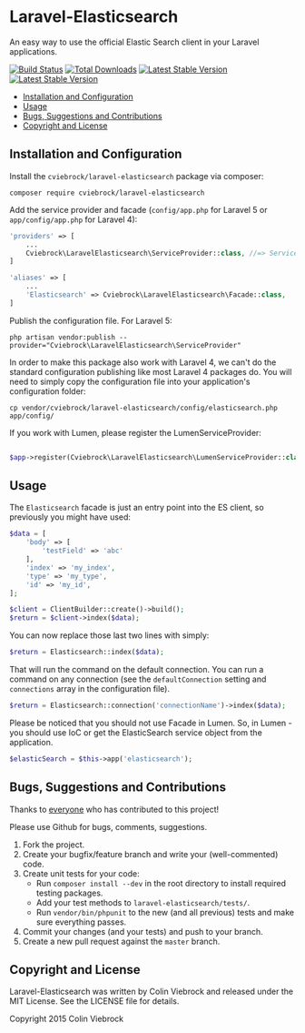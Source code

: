 # Laravel-Elasticsearch

An easy way to use the official Elastic Search client in your Laravel applications.

[![Build Status](https://travis-ci.org/cviebrock/laravel-elasticsearch.svg)](https://travis-ci.org/cviebrock/laravel-elasticsearch)
[![Total Downloads](https://poser.pugx.org/cviebrock/laravel-elasticsearch/downloads.png)](https://packagist.org/packages/cviebrock/laravel-elasticsearch)
[![Latest Stable Version](https://poser.pugx.org/cviebrock/laravel-elasticsearch/v/stable.png)](https://packagist.org/packages/cviebrock/laravel-elasticsearch)
[![Latest Stable Version](https://poser.pugx.org/cviebrock/laravel-elasticsearch/v/unstable.png)](https://packagist.org/packages/cviebrock/laravel-elasticsearch)

* [Installation and Configuration](#installation)
* [Usage](#usage)
* [Bugs, Suggestions and Contributions](#bugs)
* [Copyright and License](#copyright)


<a name="installation"></a>
## Installation and Configuration

Install the `cviebrock/laravel-elasticsearch` package via composer:

```shell
composer require cviebrock/laravel-elasticsearch
```

Add the service provider and facade (`config/app.php` for Laravel 5 or `app/config/app.php` for Laravel 4):

```php
'providers' => [
    ...
    Cviebrock\LaravelElasticsearch\ServiceProvider::class, //=> Service provider for Laravel    
]

'aliases' => [
    ...
    'Elasticsearch' => Cviebrock\LaravelElasticsearch\Facade::class,
]
```
    
Publish the configuration file.  For Laravel 5:

```shell
php artisan vendor:publish --provider="Cviebrock\LaravelElasticsearch\ServiceProvider"
```

In order to make this package also work with Laravel 4, we can't do the
standard configuration publishing like most Laravel 4 packages do.  You will
need to simply copy the configuration file into your application's configuration folder:
    
```shell
cp vendor/cviebrock/laravel-elasticsearch/config/elasticsearch.php app/config/
```

If you work with Lumen, please register the LumenServiceProvider:

```php

$app->register(Cviebrock\LaravelElasticsearch\LumenServiceProvider::class);

```


<a name="usage"></a>
## Usage

The `Elasticsearch` facade is just an entry point into the ES client, so previously
you might have used:

```php
$data = [
    'body' => [
        'testField' => 'abc'
    ],
    'index' => 'my_index',
    'type' => 'my_type',
    'id' => 'my_id',
];

$client = ClientBuilder::create()->build();
$return = $client->index($data);
```

You can now replace those last two lines with simply:

```php
$return = Elasticsearch::index($data);
```

That will run the command on the default connection.  You can run a command on
any connection (see the `defaultConnection` setting and `connections` array in
the configuration file).

```php
$return = Elasticsearch::connection('connectionName')->index($data);
```

Please be noticed that you should not use Facade in Lumen. 
So, in Lumen - you should use IoC or get the ElasticSearch service object from the application.
```php
$elasticSearch = $this->app('elasticsearch');
```

<a name="bugs"></a>
## Bugs, Suggestions and Contributions

Thanks to [everyone](/cviebrock/laravel-elasticsearch/graphs/contributors) who has contributed 
to this project!

Please use Github for bugs, comments, suggestions.

1. Fork the project.
2. Create your bugfix/feature branch and write your (well-commented) code.
3. Create unit tests for your code:
	- Run `composer install --dev` in the root directory to install required testing packages.
	- Add your test methods to `laravel-elasticsearch/tests/`.
	- Run `vendor/bin/phpunit` to the new (and all previous) tests and make sure everything passes.
3. Commit your changes (and your tests) and push to your branch.
4. Create a new pull request against the `master` branch.


<a name="copyright"></a>
## Copyright and License

Laravel-Elasticsearch was written by Colin Viebrock and released under the MIT License. 
See the LICENSE file for details.

Copyright 2015 Colin Viebrock
